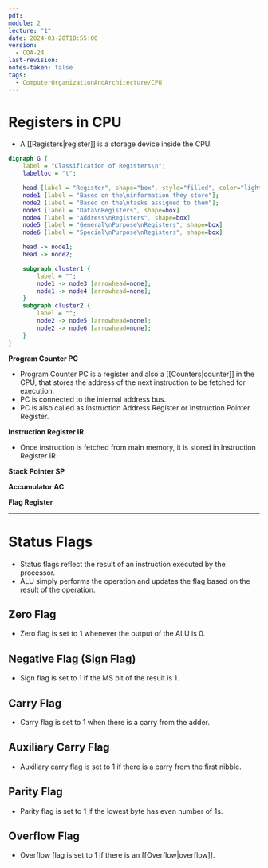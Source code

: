 ```yaml
---
pdf: 
module: 2
lecture: "1"
date: 2024-03-20T10:55:00
version:
  - COA-24
last-revision: 
notes-taken: false
tags:
  - ComputerOrganizationAndArchitecture/CPU
---
```

# Registers in CPU

- A [[Registers|register]] is a storage device inside the CPU.

```dot
digraph G {
	label = "Classification of Registers\n";
	labelloc = "t";

	head [label = "Register", shape="box", style="filled", color="lightgreen"];
	node1 [label = "Based on the\ninformation they store"];
	node2 [label = "Based on the\ntasks assigned to them"];
	node3 [label = "Data\nRegisters", shape=box]
	node4 [label = "Address\nRegisters", shape=box]
	node5 [label = "General\nPurpose\nRegisters", shape=box]
	node6 [label = "Special\nPurpose\nRegisters", shape=box]

	head -> node1;
	head -> node2;

	subgraph cluster1 {
		label = "";
		node1 -> node3 [arrowhead=none];
		node1 -> node4 [arrowhead=none];
	}
	subgraph cluster2 {
		label = "";
		node2 -> node5 [arrowhead=none];
		node2 -> node6 [arrowhead=none];
	}
}
```


**Program Counter PC**
- Program Counter PC is a register and also a [[Counters|counter]] in the CPU, that stores the address of the next instruction to be fetched for execution.
- PC is connected to the internal address bus.
- PC is also called as Instruction Address Register or Instruction Pointer Register.

**Instruction Register IR**
- Once instruction is fetched from main memory, it is stored in Instruction Register IR.

**Stack Pointer SP**

**Accumulator AC**

**Flag Register**


---
# Status Flags
- Status flags reflect the result of an instruction executed by the processor.
- ALU simply performs the operation and updates the flag based on the result of the operation.

## Zero Flag
- Zero flag is set to 1 whenever the output of the ALU is 0.

## Negative Flag (Sign Flag)
- Sign flag is set to 1 if the MS bit of the result is 1.

## Carry Flag
- Carry flag is set to 1 when there is a carry from the adder.

## Auxiliary Carry Flag
- Auxiliary carry flag is set to 1 if there is a carry from the first nibble.

## Parity Flag
- Parity flag is set to 1 if the lowest byte has even number of 1s.

## Overflow Flag
- Overflow flag is set to 1 if there is an [[Overflow|overflow]].
